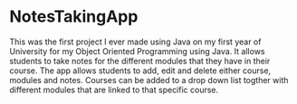 # NotesTakingApp

This was the first project I ever made using Java on my first year of University for my Object Oriented Programming using Java.
It allows students to take notes for the different modules that they have in their course. 
The app allows students to add, edit and delete either course, modules and notes.
Courses can be added to a drop down list togther with different modules that are linked to that specific course.


